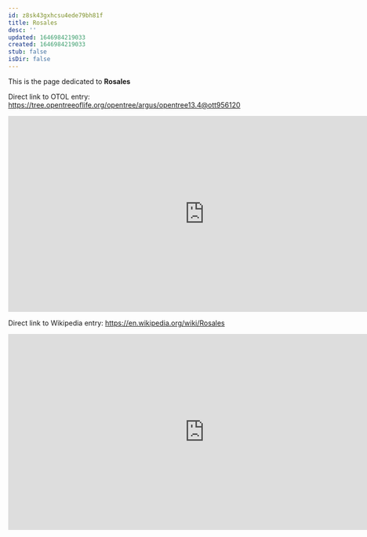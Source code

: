 ```yaml
---
id: z8sk43gxhcsu4ede79bh81f
title: Rosales
desc: ''
updated: 1646984219033
created: 1646984219033
stub: false
isDir: false
---
```

This is the page dedicated to **Rosales**


Direct link to OTOL entry: https://tree.opentreeoflife.org/opentree/argus/opentree13.4@ott956120



<html>
    <body>
    <iframe src="https://tree.opentreeoflife.org/opentree/argus/opentree13.4@ott956120"
    width="800" height="400" frameborder="0" allowfullscreen> </iframe>
    </body>
</html>
    


Direct link to Wikipedia entry: https://en.wikipedia.org/wiki/Rosales



<html>
    <body>
    <iframe src="https://en.wikipedia.org/wiki/Rosales"
    width="800" height="400" frameborder="0" allowfullscreen> </iframe>
    </body>
</html>
    
